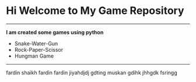 # Hi Welcome to My Game Repository
***

**I am created some games using python**
- Snake-Water-Gun
- Rock-Paper-Scissor
- Hungman Game
---

fardin shaikh
fardin
fardin
jiyahdjdj gdting
muskan gdihk
jhhgdk
 fsringg

